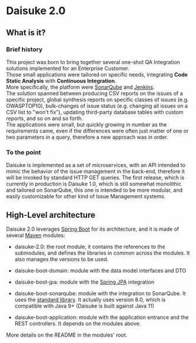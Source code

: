 # Daisuke 2.0
## What is it?
### Brief history
This project was born to bring together several one-shot QA Integration solutions implemented for an Enterprise Customer.   
Those small applications were tailored on specific needs, integrating **Code Static Analysis** with **Continuous Integration**.   
More specifically, the platform were [SonarQube](https://www.sonarqube.org) and [Jenkins](https://jenkins.io).    
The solution spanned between producing CSV reports on the issues of a specific project, global synthesis reports on specific classes of issues (e.g. OWASPTOP10), bulk-changes of issue status (e.g. changing all issues on a CSV list to "won't fix"), updating third-party database tables with custom reports, and so on and so forth.   
The applications were small, but quickly growing in number as the requirements came, even if the differences were often just matter of one or two parameters in a query, therefore a new approach was in order.

### To the point
Daisuke is implemented as a set of microservices, with an API intended to mimic the behavior of the issue management in the back-end, therefore it will be invoked by standard HTTP GET queries.
The first release, which is currently in production is Daisuke 1.0, which is still somewhat monolithic and tailored on SonarQube, this one is intended to be more modular, and easily customizable for other kind of Issue Management systems.

## High-Level architecture
Daisuke 2.0 leverages [Spring Boot](https://spring.io/projects/spring-boot) for its architecture, and it is made of several [Maven](https://maven.apache.org/) modules:  

*  daisuke-2.0: the root module, it contains the references to the submodules, and defines the libraries in common across the modules. It also manages the versions to be used.

*   daisuke-boot-domain: module with the data model interfaces and DTO
*   daisuke-boot-jpa: module with the [Spring JPA](https://spring.io/projects/spring-data-jpa) integration
*   daisuke-boot-sonarqube: module with the integration to SonarQube. It uses the [standard library](https://mvnrepository.com/artifact/org.sonarsource.sonarqube/sonar-plugin-api). It actually uses version 8.0, which is compatible with Java 9+ (Daisuke is built against Java 11)
*   daisuke-boot-application: module with the application entrance and the REST controllers. It depends on the modules above.  

More details on the README in the modules' root.

